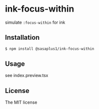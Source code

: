 # ink-focus-within

simulate `:focus-within` for ink

## Installation

```bash
$ npm install @sasaplus1/ink-focus-within
```

## Usage

see index.preview.tsx

## License

The MIT license
